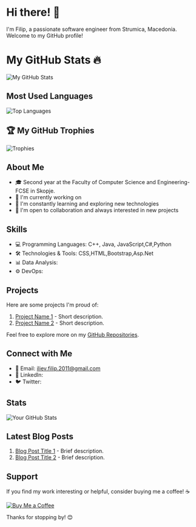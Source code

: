 
# Hi there! 👋

I'm Filip, a passionate software engineer from Strumica, Macedonia. Welcome to my GitHub profile!

# My GitHub Stats 🔥

![My GitHub Stats](https://github-readme-stats.vercel.app/api?username=grga1&show_icons=true&theme=dark)

## Most Used Languages
![Top Languages](https://github-readme-stats.vercel.app/api/top-langs/?username=grga1&layout=compact&theme=dark)

## 🏆 My GitHub Trophies
![Trophies](https://github-profile-trophy.vercel.app/?username=grga1&theme=dark)


## About Me

- 🎓 Second year at the Faculty of Computer Science and Engineering-FCSE in Skopje.
- 🔭 I'm currently working on 
- 🌱 I'm constantly learning and exploring new technologies
- 👯 I'm open to collaboration and always interested in new projects

## Skills

- 💻 Programming Languages: C++, Java, JavaScript,C#,Python
- 🛠️ Technologies & Tools: CSS,HTML,Bootstrap,Asp.Net
- 📊 Data Analysis: 
- ⚙️ DevOps: 

## Projects

Here are some projects I'm proud of:

1. [Project Name 1](link-to-repository) - Short description.
2. [Project Name 2](link-to-repository) - Short description.

Feel free to explore more on my [GitHub Repositories](link-to-repositories).

## Connect with Me

- 📧 Email: iliev.filip.2011@gmail.com
- 💼 LinkedIn: 
- 🐦 Twitter:

## Stats

![Your GitHub Stats](https://github-readme-stats.vercel.app/api?username=grga1&show_icons=true&hide=prs&count_private=true&hide_rank=true)

<!-- Additional Badges, if any -->

## Latest Blog Posts

<!-- You can use this section to showcase your blog posts or articles -->

1. [Blog Post Title 1](link-to-post) - Brief description.
2. [Blog Post Title 2](link-to-post) - Brief description.

## Support

If you find my work interesting or helpful, consider buying me a coffee! ☕️

[![Buy Me a Coffee](https://img.shields.io/badge/Buy%20Me%20a%20Coffee-Donate-orange?style=for-the-badge&logo=buy-me-a-coffee)](link-to-donation-page)

Thanks for stopping by! 😊
